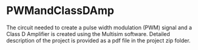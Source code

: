 # PWMandClassDAmp
The circuit needed to create a pulse width modulation (PWM) signal and a Class D Amplifier is created using the Multisim software. 
Detailed description of the project is provided as a pdf file in the project zip folder.
